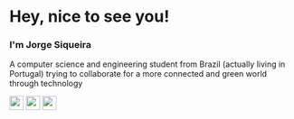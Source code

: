 # Hey, nice to see you!
### I'm Jorge Siqueira
A computer science and engineering student from Brazil (actually living in Portugal) trying to collaborate for a more connected and green world through technology

<p>
   <a target="_blank" href="https://www.jorgesiqueira.com"><img src="https://img.shields.io/badge/jorgesiqueira.com-%231877F2.svg?style=flat-square&labelColor=231877F2&logo=envato&logoColor=white" height=25></a> 
  <a target="_blank" href="https://www.linkedin.com/in/jorgsiq"><img src="https://img.shields.io/badge/Jorge Siqueira-%231877F2.svg?style=flat-square&labelColor=231877F2&logo=linkedin&logoColor=white" height=25></a> 
  <a target="_blank" href="mailto:hello@jorgesiqueira.com"><img src="https://img.shields.io/badge/hello@jorgesiqueira.com-%231877F2.svg?style=flat-square&labelColor=231877F2&logo=mail&logoColor=white" height=25></a>
</p>
 
<!--<p>
  <a target="_blank" href="https://www.facebook.com/jorgsiq"><img src="https://img.shields.io/badge/facebook-%231877F2.svg?&style=for-the-badge&logo=facebook&logoColor=white" height=25></a> 
   <a target="_blank" href="https://www.instagram.com/jorgsiq/"><img src="https://img.shields.io/badge/instagram-%23E4405F.svg?&style=for-the-badge&logo=instagram&logoColor=white" height=25></a>
  <a target="_blank" href="https://www.twitter.com/jorgsiq"><img src="https://img.shields.io/badge/twitter-%231DA1F2.svg?&style=for-the-badge&logo=twitter&logoColor=white" height=25></a><br>
   <a target="_blank" href="https://www.github.com/jorgsiq"><img src="https://img.shields.io/badge/github-%2312100E.svg?&style=for-the-badge&logo=github&logoColor=white" height=25></a> 
  <a target="_blank" href="https://www.linkedin.com/in/jorgsiq"><img src="https://img.shields.io/badge/linkedin-%230077B5.svg?&style=for-the-badge&logo=linkedin&logoColor=white" height=25></a> 
</p>
-->

